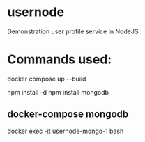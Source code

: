 # usernode

Demonstration user profile service in NodeJS

# Commands used:

docker compose up --build

npm install -d
npm install mongodb

## docker-compose mongodb

docker exec -it usernode-mongo-1 bash


